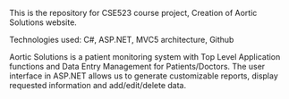 This is the repository for CSE523 course project, Creation of Aortic Solutions website.

Technologies used: C#, ASP.NET, MVC5 architecture, Github

Aortic Solutions is a patient monitoring system with Top Level Application functions and Data Entry Management for Patients/Doctors. The user interface in ASP.NET allows us to generate customizable reports, display requested information and add/edit/delete data.

